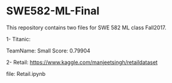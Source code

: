 # SWE582-ML-Final

This repository contains two files for SWE 582 ML class Fall2017.

1- Titanic: 

TeamName: Small
Score: 0.79904



2- Retail:
https://www.kaggle.com/manjeetsingh/retaildataset

file: Retail.ipynb

